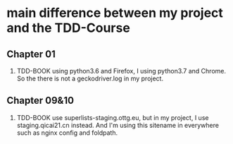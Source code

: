 # main difference between my project and the TDD-Course

## Chapter 01

1. TDD-BOOK using python3.6 and Firefox, I using python3.7 and Chrome. So the there is not a geckodriver.log in my project.

## Chapter 09&10

1. TDD-BOOK use superlists-staging.ottg.eu, but in my project, I use staging.qicai21.cn instead. And I'm using this sitename in everywhere such as nginx config and foldpath.
